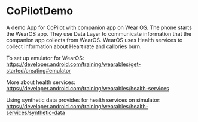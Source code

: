 # CoPilotDemo

A demo App for CoPilot with companion app on Wear OS. The phone starts the WearOS app.
They use Data Layer to communicate information that the companion app collects from WearOS.
WearOS uses Health services to collect information about Heart rate and callories burn.

To set up emulator for WearOS:
https://developer.android.com/training/wearables/get-started/creating#emulator

More about health services:
https://developer.android.com/training/wearables/health-services

Using synthetic data provides for health services on simulator:
https://developer.android.com/training/wearables/health-services/synthetic-data
